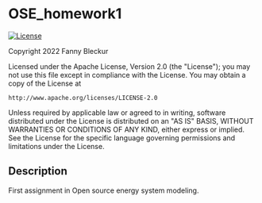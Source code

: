 # OSE_homework1

[![License](https://img.shields.io/badge/License-Apache_2.0-blue.svg)](https://opensource.org/licenses/Apache-2.0)

Copyright 2022 Fanny Bleckur

Licensed under the Apache License, Version 2.0 (the "License");
you may not use this file except in compliance with the License.
You may obtain a copy of the License at

    http://www.apache.org/licenses/LICENSE-2.0

Unless required by applicable law or agreed to in writing, software
distributed under the License is distributed on an "AS IS" BASIS,
WITHOUT WARRANTIES OR CONDITIONS OF ANY KIND, either express or implied.
See the License for the specific language governing permissions and
limitations under the License.


## Description

First assignment in Open source energy system modeling.
